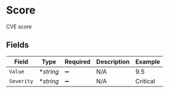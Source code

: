 # Score

CVE score


## Fields

| Field              | Type               | Required           | Description        | Example            |
| ------------------ | ------------------ | ------------------ | ------------------ | ------------------ |
| `Value`            | **string*          | :heavy_minus_sign: | N/A                | 9.5                |
| `Severity`         | **string*          | :heavy_minus_sign: | N/A                | Critical           |